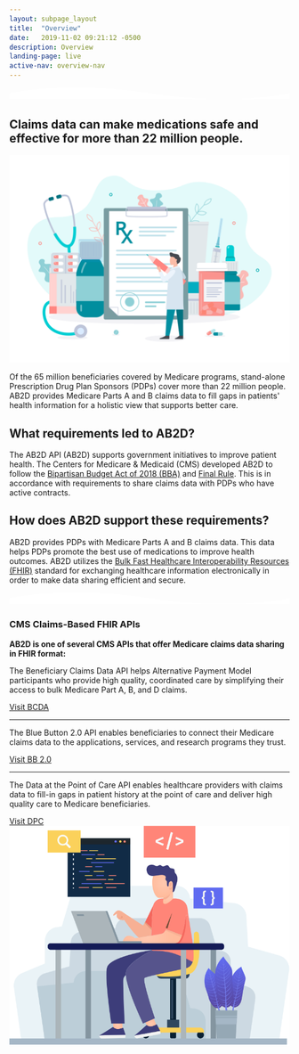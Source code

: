 ```yaml
---
layout: subpage_layout
title:  "Overview"
date:   2019-11-02 09:21:12 -0500 
description: Overview
landing-page: live
active-nav: overview-nav
---
```


<section class="bg-white page-section py-5" role="main">
    <svg 
        preserveAspectRatio="xMidYMin slice" 
        class="shape-divider" 
        version="1.1" 
        xmlns="http://www.w3.org/2000/svg" 
        xmlns:xlink="http://www.w3.org/1999/xlink" 
        x="0px" 
        y="0px"
        viewBox="0 0 1034.2 43.8" 
        style="enable-background:new 0 0 1034.2 43.8;" 
        xml:space="preserve"
    >
	    <path fill="#ffffff" d="M0,21.3c0,0,209.3-48,517.1,0s517.1,0,517.1,0v22.5H0V21.3z"/>
    </svg>
    <div class="container">
        <div class="row">
            <div class="col-lg-12 text-center">
                <h2 class="section-heading">Claims data can make medications safe and effective for more than <strong>22 million people</strong>.</h2>
                <div class="divider-small-border center my-4"></div>
            </div>
        </div>
        <div class="row align-items-center">
            <div class="col-lg-6">
                <img src="assets/img/pharmacist.svg" alt="Pharmaceuticals"/>
            </div>
            <div class="col-lg-6 px-5">
                <p>
                    Of the 65 million beneficiaries covered by Medicare programs, stand-alone Prescription Drug Plan Sponsors (PDPs) cover more than 22 million people. AB2D provides Medicare Parts A and B claims data to fill gaps in patients' health information for a holistic view that supports better care.
                </p>
                <h2>What requirements led to AB2D?</h2>
                <p>
                    The AB2D API (AB2D) supports government initiatives to improve patient health. The Centers for Medicare & Medicaid (CMS) developed AB2D to follow the <a href="https://www.congress.gov/bill/115th-congress/house-bill/1892/text" target="_blank">Bipartisan Budget Act of 2018 (BBA)</a> and <a target="_blank" href="https://www.federalregister.gov/documents/2019/04/16/2019-06822/medicare-and-medicaid-programs-policy-and-technical-changes-to-the-medicare-advantage-medicare">Final Rule</a>. This is in accordance with requirements to share claims data with PDPs who have active contracts.
                </p>
                <h2>How does AB2D support these requirements?</h2>
                <p>
                    AB2D provides PDPs with Medicare Parts A and B claims data. This data helps PDPs promote the best use of medications to improve health outcomes. AB2D utilizes the <a href="https://hl7.org/fhir/uv/bulkdata/export/index.html" target="_blank">Bulk Fast Healthcare Interoperability Resources (FHIR)</a> standard for exchanging healthcare information electronically in order to make data sharing efficient and secure.
                </p>
            </div>
        </div>
    </div>
</section>

<section 
    class="bg-light-blue page-section pt-20 pb-10" 
    role="region" 
    aria-label="API Comparison"
>
    <svg 
        preserveAspectRatio="xMidYMin slice" 
        alt="divider" 
        class="shape-divider flip" 
        version="1.1" 
        xmlns="http://www.w3.org/2000/svg" 
        xmlns:xlink="http://www.w3.org/1999/xlink" 
        x="0px" 
        y="0px"
        viewBox="0 0 1034.2 43.8" 
        style="enable-background:new 0 0 1034.2 43.8;" 
        xml:space="preserve"
    >
	    <path fill="#ffffff" d="M0,21.3c0,0,209.3-48,517.1,0s517.1,0,517.1,0v22.5H0V21.3z"/>
    </svg>
    <div class="container">
        <div class="row">
            <div class="col-lg-12 text-center">
                <h3 class="section-heading text-center">CMS Claims-Based FHIR APIs</h3>
                <div class="divider-small-border center mt-4 mb-5"></div>
            </div>
        </div>
        <div class="row align-items-center">
            <div class="col-lg-6 px-5">
                <p>
                    <strong class="ds-u-font-weight--bold">AB2D is one of several CMS APIs that offer Medicare claims data sharing in FHIR format:</strong>
                </p>
                <p>
                    The Beneficiary Claims Data API helps Alternative Payment Model participants who provide high quality, coordinated care by simplifying their access to bulk Medicare Part A, B, and D claims.
                </p>
                <a href='https://bcda.cms.gov/' target="_blank">Visit BCDA</a>
                <hr/>
                <p>
                    The Blue Button 2.0 API enables beneficiaries to connect their Medicare claims data to the applications, services, and research programs they trust.
                </p>
                <a href='https://bluebutton.cms.gov/' target="_blank">Visit BB 2.0</a>
                <hr/>
                <p>
                    The Data at the Point of Care API enables healthcare providers with claims data to fill-in gaps in patient history at the point of care and deliver high quality care to Medicare beneficiaries.
                </p>
                <a href='https://dpc.cms.gov/' target="_blank">Visit DPC</a>
            </div>
            <div class="col-lg-6"> <img src="assets/img/programmer.svg" alt="CMS FHIR APIs"/> </div>
        </div>
    </div>
</section>